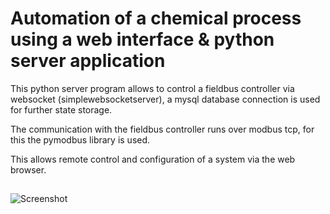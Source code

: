 # Automation of a chemical process using a web interface & python server application

This python server program allows to control a fieldbus controller via websocket (simplewebsocketserver), a mysql database connection is used for further state storage.

The communication with the fieldbus controller runs over modbus tcp, for this the pymodbus library is used.

This allows remote control and configuration of a system via the web browser.

## 

![Screenshot](https://github.com/Centaurus-X/automatization_web_api_python/assets/141531206/d21cf8b5-30e4-412d-b161-912e9332d537)




<meta name="google-site-verification" content="wWXBoPBgsyesGIWnaHmcu3RLDOQZCh06if25r_USuIo" />
